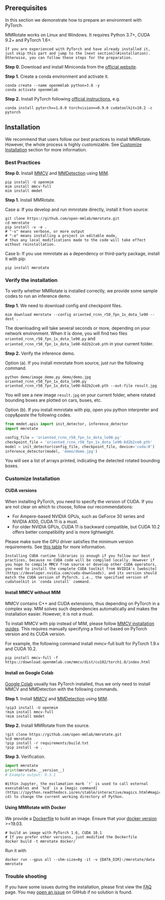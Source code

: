 ## Prerequisites

In this section we demonstrate how to prepare an environment with PyTorch.

MMRotate works on Linux and Windows. It requires Python 3.7+, CUDA 9.2+ and PyTorch 1.6+.

```{note}
If you are experienced with PyTorch and have already installed it, just skip this part and jump to the [next section](#installation). Otherwise, you can follow these steps for the preparation.
```

**Step 0.** Download and install Miniconda from the [official website](https://docs.conda.io/en/latest/miniconda.html).

**Step 1.** Create a conda environment and activate it.

```shell
conda create --name openmmlab python=3.8 -y
conda activate openmmlab
```

**Step 2.** Install PyTorch following [official instructions](https://pytorch.org/get-started/locally/), e.g.

```shell
conda install pytorch==1.8.0 torchvision==0.9.0 cudatoolkit=10.2 -c pytorch
```

## Installation

We recommend that users follow our best practices to install MMRotate. However, the whole process is highly customizable. See [Customize Installation](#customize-installation) section for more information.

### Best Practices

**Step 0.** Install [MMCV](https://github.com/open-mmlab/mmcv) and [MMDetection](https://github.com/open-mmlab/mmdetection) using [MIM](https://github.com/open-mmlab/mim).

```shell
pip install -U openmim
mim install mmcv-full
mim install mmdet
```

**Step 1.** Install MMRotate.

Case a: If you develop and run mmrotate directly, install it from source:

```shell
git clone https://github.com/open-mmlab/mmrotate.git
cd mmrotate
pip install -v -e .
# "-v" means verbose, or more output
# "-e" means installing a project in editable mode,
# thus any local modifications made to the code will take effect without reinstallation.
```

Case b: If you use mmrotate as a dependency or third-party package, install it with pip:

```shell
pip install mmrotate
```

### Verify the installation

To verify whether MMRotate is installed correctly, we provide some sample codes to run an inference demo.

**Step 1.** We need to download config and checkpoint files.

```shell
mim download mmrotate --config oriented_rcnn_r50_fpn_1x_dota_le90 --dest .
```

The downloading will take several seconds or more, depending on your network environment. When it is done, you will find two files `oriented_rcnn_r50_fpn_1x_dota_le90.py` and `oriented_rcnn_r50_fpn_1x_dota_le90-6d2b2ce0.pth` in your current folder.

**Step 2.** Verify the inference demo.

Option (a). If you install mmrotate from source, just run the following command.

```shell
python demo/image_demo.py demo/demo.jpg oriented_rcnn_r50_fpn_1x_dota_le90.py oriented_rcnn_r50_fpn_1x_dota_le90-6d2b2ce0.pth --out-file result.jpg
```

You will see a new image `result.jpg` on your current folder, where rotated bounding boxes are plotted on cars, buses, etc.

Option (b). If you install mmrotate with pip, open you python interpreter and copy&paste the following codes.

```python
from mmdet.apis import init_detector, inference_detector
import mmrotate

config_file = 'oriented_rcnn_r50_fpn_1x_dota_le90.py'
checkpoint_file = 'oriented_rcnn_r50_fpn_1x_dota_le90-6d2b2ce0.pth'
model = init_detector(config_file, checkpoint_file, device='cuda:0')
inference_detector(model, 'demo/demo.jpg')
```

You will see a list of arrays printed, indicating the detected rotated bounding boxes.

### Customize Installation

#### CUDA versions

When installing PyTorch, you need to specify the version of CUDA. If you are not clear on which to choose, follow our recommendations:

- For Ampere-based NVIDIA GPUs, such as GeForce 30 series and NVIDIA A100, CUDA 11 is a must.
- For older NVIDIA GPUs, CUDA 11 is backward compatible, but CUDA 10.2 offers better compatibility and is more lightweight.

Please make sure the GPU driver satisfies the minimum version requirements. See [this table](https://docs.nvidia.com/cuda/cuda-toolkit-release-notes/index.html#cuda-major-component-versions__table-cuda-toolkit-driver-versions) for more information.

```{note}
Installing CUDA runtime libraries is enough if you follow our best practices, because no CUDA code will be compiled locally. However if you hope to compile MMCV from source or develop other CUDA operators, you need to install the complete CUDA toolkit from NVIDIA's [website](https://developer.nvidia.com/cuda-downloads), and its version should match the CUDA version of PyTorch. i.e., the specified version of cudatoolkit in `conda install` command.
```

#### Install MMCV without MIM

MMCV contains C++ and CUDA extensions, thus depending on PyTorch in a complex way. MIM solves such dependencies automatically and makes the installation easier. However, it is not a must.

To install MMCV with pip instead of MIM, please follow [MMCV installation guides](https://mmcv.readthedocs.io/en/latest/get_started/installation.html). This requires manually specifying a find-url based on PyTorch version and its CUDA version.

For example, the following command install mmcv-full built for PyTorch 1.9.x and CUDA 10.2.

```shell
pip install mmcv-full -f https://download.openmmlab.com/mmcv/dist/cu102/torch1.8/index.html
```

#### Install on Google Colab

[Google Colab](https://research.google.com/) usually has PyTorch installed,
thus we only need to install MMCV and MMDetection with the following commands.

**Step 1.** Install [MMCV](https://github.com/open-mmlab/mmcv) and [MMDetection](https://github.com/open-mmlab/mmdetection) using [MIM](https://github.com/open-mmlab/mim).

```shell
!pip3 install -U openmim
!mim install mmcv-full
!mim install mmdet
```

**Step 2.** Install MMRotate from the source.

```shell
!git clone https://github.com/open-mmlab/mmrotate.git
%cd mmrotate
!pip install -r requirements/build.txt
!pip install -e .
```

**Step 3.** Verification.

```python
import mmrotate
print(mmrotate.__version__)
# Example output: 0.3.1
```

```{note}
Within Jupyter, the exclamation mark `!` is used to call external executables and `%cd` is a [magic command](https://ipython.readthedocs.io/en/stable/interactive/magics.html#magic-cd) to change the current working directory of Python.
```

#### Using MMRotate with Docker

We provide a [Dockerfile](https://github.com/open-mmlab/mmrotate/tree/main/docker/Dockerfile) to build an image. Ensure that your [docker version](https://docs.docker.com/engine/install/) >=19.03.

```shell
# build an image with PyTorch 1.6, CUDA 10.1
# If you prefer other versions, just modified the Dockerfile
docker build -t mmrotate docker/
```

Run it with

```shell
docker run --gpus all --shm-size=8g -it -v {DATA_DIR}:/mmrotate/data mmrotate
```

### Trouble shooting

If you have some issues during the installation, please first view the [FAQ](faq.md) page.
You may [open an issue](https://github.com/open-mmlab/mmrotate/issues/new/choose) on GitHub if no solution is found.
